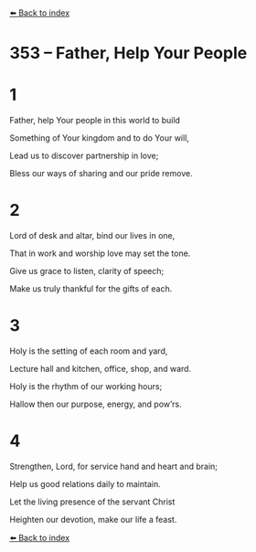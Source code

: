 [⬅️ Back to index](../README.md)

# 353 – Father, Help Your People





# 1

Father, help Your people in this world to build

Something of Your kingdom and to do Your will,

Lead us to discover partnership in love;

Bless our ways of sharing and our pride remove.



# 2

Lord of desk and altar, bind our lives in one,

That in work and worship love may set the tone.

Give us grace to listen, clarity of speech;

Make us truly thankful for the gifts of each.



# 3

Holy is the setting of each room and yard,

Lecture hall and kitchen, office, shop, and ward.

Holy is the rhythm of our working hours;

Hallow then our purpose, energy, and pow’rs.



# 4

Strengthen, Lord, for service hand and heart and brain;

Help us good relations daily to maintain.

Let the living presence of the servant Christ

Heighten our devotion, make our life a feast.

[⬅️ Back to index](../README.md)

